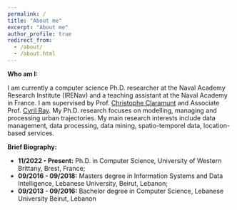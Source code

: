 ```yaml
---
permalink: /
title: "About me"
excerpt: "About me"
author_profile: true
redirect_from: 
  - /about/
  - /about.html
---
```


**Who am I:** 

I am currently a computer science Ph.D. researcher at the Naval Academy Research Institute (IRENav) and a teaching assistant at the Naval Academy in France.
I am supervised by Prof. [Christophe Claramunt](http://christophe.claramunt.free.fr/) and Associate Prof. [Cyril Ray](http://cyril.ray.free.fr/). 
My Ph.D. research focuses on modelling, managing and processing urban trajectories.
My main research interests include data management, data processing, data mining, spatio-temporel data, location-based services.


**Brief Biography:** 
 * **11/2022 - Present:** Ph.D. in Computer Science, University of Western Brittany, Brest, France;     
 * **09/2016 - 09/2018:** Masters degree in Information Systems and Data Intelligence, Lebanese University, Beirut, Lebanon;
 * **09/2013 - 09/2016:** Bachelor degree in Computer Science, Lebanese University Beirut, Lebanon





